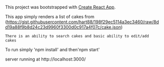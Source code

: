 This project was bootstrapped with [Create React App](https://github.com/facebookincubator/create-react-app).


This app simply renders a list of cakes from (https://gist.githubusercontent.com/hart88/198f29ec5114a3ec3460/raw/8dd19a88f9b8d24c23d9960f3300d0c917a4f07c/cake.json)

    There is an ability to search cakes and basic ability to edit/add cakes

 To run simply 'npm install' and then'npm start'
 
 server running at http://localhost:3000/
 
 
